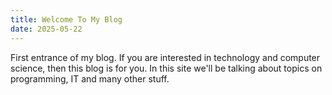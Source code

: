 ```yaml
---
title: Welcome To My Blog
date: 2025-05-22
---
```


First entrance of my blog. If you are interested in technology and computer science, then
this blog is for you. In this site we'll be talking about topics on programming, IT and many other stuff.